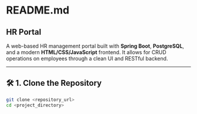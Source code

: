 # README.md

## HR Portal

A web-based HR management portal built with **Spring Boot**, **PostgreSQL**, and a modern **HTML/CSS/JavaScript** frontend. It allows for CRUD operations on employees through a clean UI and RESTful backend.

---

## 🛠️ 1. Clone the Repository

```bash
git clone <repository_url>
cd <project_directory>











